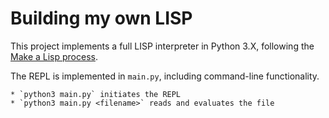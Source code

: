 #  Building my own LISP

This project implements a full LISP interpreter in Python 3.X, following the [Make a Lisp process](https://github.com/kanaka/mal).

The REPL is implemented in `main.py`, including command-line functionality.

    * `python3 main.py` initiates the REPL
    * `python3 main.py <filename>` reads and evaluates the file